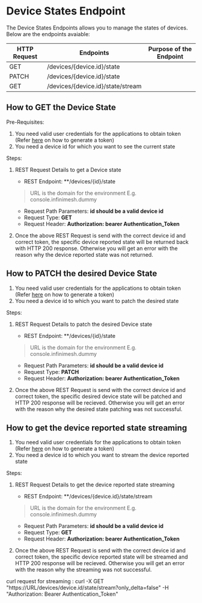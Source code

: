 # Device States Endpoint

The Device States Endpoints allows you to manage the states of devices. Below are the endpoints avaiable:

| HTTP Request | Endpoints | Purpose of the Endpoint |
|--------------|-----------|-------------------------|
| GET | /devices/{device.id}/state
| PATCH | /devices/{device.id}/state
| GET | /devices/{device.id}/state/stream

## How to GET the Device State

Pre-Requisites: 

1. You need valid user credentials for the applications to obtain token (Refer [here](https://infinimesh.github.io/infinimesh/docs/#/REST/GenerateToken#how-to-obtain-the-token) on how to generate a token)
2. You need a device id for which you want to see the current state

Steps:

1. REST Request Details to get a Device state
   
   - REST Endpoint: **<URL>/devices/{id}/state
   > URL is the domain for the environment E.g. console.infinimesh.dummy
   - Request Path Parameters: **id should be a valid device id**
   - Request Type: **GET**
   - Request Header: **Authorization: bearer Authentication_Token**

2. Once the above REST Request is send with the correct device id and correct token, the specific device reported state will be returned back with HTTP 200 response. Otherwise you will get an error with the reason why the device reported state was not returned.

## How to PATCH the desired Device State

1. You need valid user credentials for the applications to obtain token (Refer [here](https://infinimesh.github.io/infinimesh/docs/#/REST/GenerateToken#how-to-obtain-the-token) on how to generate a token)
2. You need a device id to which you want to patch the desired state

Steps:

1. REST Request Details to patch the desired Device state

   - REST Endpoint: **<URL>/devices/{id}/state
   > URL is the domain for the environment E.g. console.infinimesh.dummy
   - Request Path Parameters: **id should be a valid device id**
   - Request Type: **PATCH**
   - Request Header: **Authorization: bearer Authentication_Token**

2. Once the above REST Request is send with the correct device id and correct token, the specific desired device state will be patched and HTTP 200 response will be recieved. Otherwise you will get an error with the reason why the desired state patching was not successful.

## How to get the device reported state streaming

1. You need valid user credentials for the applications to obtain token (Refer [here](https://infinimesh.github.io/infinimesh/docs/#/REST/GenerateToken#how-to-obtain-the-token) on how to generate a token)
2. You need a device id to which you want to stream the device reported state

Steps:

1. REST Request Details to get the device reported state streaming

   - REST Endpoint: **<URL>/devices/{device.id}/state/stream
   > URL is the domain for the environment E.g. console.infinimesh.dummy
   - Request Path Parameters: **id should be a valid device id**
   - Request Type: **GET**
   - Request Header: **Authorization: bearer Authentication_Token**

2. Once the above REST Request is send with the correct device id and correct token, the specific device reported state will be streamed and HTTP 200 response will be recieved. Otherwise you will get an error with the reason why the streaming was not successful.

curl request for streaming : curl -X GET "https://URL/devices/device.id/state/stream?only_delta=false" -H "Authorization: Bearer Authentication_Token"